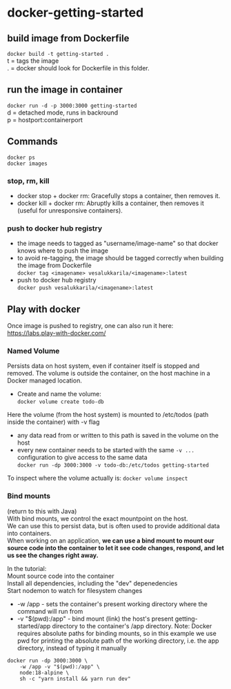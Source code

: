 # docker-getting-started

## build image from Dockerfile
```docker build -t getting-started .```  
t = tags the image  
. = docker should look for Dockerfile in this folder.

 ## run the image in container
 ```docker run -d -p 3000:3000 getting-started```  
d = detached mode, runs in backround  
p = hostport:containerport

## Commands
```docker ps```  
```docker images```
### stop, rm, kill
- docker stop + docker rm: Gracefully stops a container, then removes it.
- docker kill + docker rm: Abruptly kills a container, then removes it (useful for unresponsive containers).

### push to docker hub registry
- the image needs to tagged as "username/image-name" so that docker knows where to push the image  
- to avoid re-tagging, the image should be tagged correctly when building the image from Dockerfile  
```docker tag <imagename> vesalukkarila/<imagename>:latest```
- push to docker hub registry  
```docker push vesalukkarila/<imagename>:latest```

## Play with docker
Once image is pushed to registry, one can also run it here:  
https://labs.play-with-docker.com/

### Named Volume
Persists data on host system, even if container itself is stopped and removed. 
The volume is outside the container, on the host machine in a Docker managed location.  
- Create and name the volume:  
```docker volume create todo-db```  

Here the volume (from the host system) is mounted to /etc/todos (path inside the container) with -v flag
- any data read from or written to this path is saved in the volume on the host
- every new container needs to be started with the same ```-v ...``` configuration to give access to the same data  
```docker run -dp 3000:3000 -v todo-db:/etc/todos getting-started```  

To inspect where the volume actually is:
```docker volume inspect```

### Bind mounts
(return to this with Java)  
With bind mounts, we control the exact mountpoint on the host.  
We can use this to persist data, but is often used to provide additional data into containers.  
When working on an application, **we can use a bind mount to mount our source code into the container to let it see code changes, respond, and let us see the changes right away.**  

In the tutorial:  
Mount source code into the container  
Install all dependencies, including the "dev" depenedencies  
Start nodemon to watch for filesystem changes  
- -w /app - sets the container's present working directory where the command will run from
- -v "$(pwd):/app" - bind mount (link) the host's present getting-started/app directory to the container's /app directory. Note: Docker requires absolute paths for binding mounts, so in this example we use pwd for printing the absolute path of the working directory, i.e. the app directory, instead of typing it manually
```
docker run -dp 3000:3000 \
    -w /app -v "$(pwd):/app" \
    node:18-alpine \
    sh -c "yarn install && yarn run dev"
  ```  

